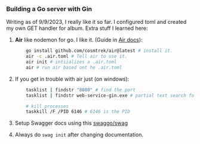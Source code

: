 ### Building a Go server with Gin

Writing as of 9/9/2023, I really like it so far. I configured toml and created my own GET handler for album. Extra stuff I learned here:

1. **Air** like nodemon for go. I like it. (Guide in [Air docs](https://github.com/cosmtrek/air)):

   ```sh
       go install github.com/cosmtrek/air@latest # install it.
       air -c .air.toml # Tell air to use it.
       air init # intiializes a .air.toml
       air # run air based ont he .air.toml
   ```

2. If you get in trouble with air just (on windows):

   ```sh
       tasklist | findstr "8080" # find the port
       tasklist | findstr web-service-gin.exe # partial text search for processes

       # kill processes
       taskkill /F /PID 6146 # 6146 is the PID
   ```

3. Setup Swagger docs using this [swaggo/swag](https://github.com/swaggo/swag)

4. Always do `swag init` after changing documentation.
